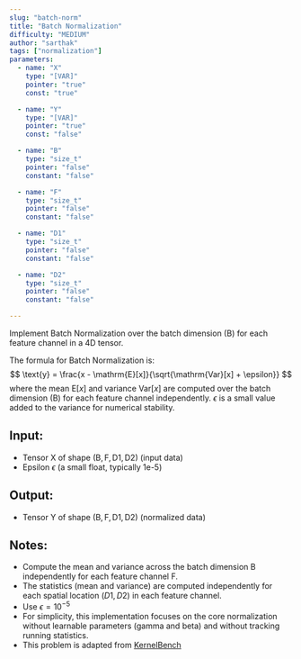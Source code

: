 ```yaml
---
slug: "batch-norm"
title: "Batch Normalization"
difficulty: "MEDIUM"
author: "sarthak"
tags: ["normalization"]
parameters:
  - name: "X"
    type: "[VAR]"
    pointer: "true"
    const: "true"

  - name: "Y"
    type: "[VAR]"
    pointer: "true"
    const: "false"

  - name: "B"
    type: "size_t"
    pointer: "false"
    constant: "false"

  - name: "F"
    type: "size_t"
    pointer: "false"
    constant: "false"

  - name: "D1"
    type: "size_t"
    pointer: "false"
    constant: "false"

  - name: "D2"
    type: "size_t"
    pointer: "false"
    constant: "false"

---
```


Implement Batch Normalization over the batch dimension (B) for each feature channel in a 4D tensor.

The formula for Batch Normalization is:
$$
\text{y} = \frac{x - \mathrm{E}[x]}{\sqrt{\mathrm{Var}[x] + \epsilon}}
$$
where the mean $\mathrm{E}[x]$ and variance $\mathrm{Var}[x]$ are computed over the batch dimension (B) for each feature channel independently. $\epsilon$ is a small value added to the variance for numerical stability.

## Input:
- Tensor $\text{X}$ of shape $(\text{B}, \text{F}, \text{D1}, \text{D2})$ (input data)
- Epsilon $\epsilon$ (a small float, typically 1e-5)

## Output:
- Tensor $\text{Y}$ of shape $(\text{B}, \text{F}, \text{D1}, \text{D2})$ (normalized data)

## Notes:
- Compute the mean and variance across the batch dimension $\text{B}$ independently for each feature channel $\text{F}$.
- The statistics (mean and variance) are computed independently for each spatial location $(D1, D2)$ in each feature channel.
- Use $\epsilon = 10^{-5}$
- For simplicity, this implementation focuses on the core normalization without learnable parameters (gamma and beta) and without tracking running statistics.
- This problem is adapted from [KernelBench](https://github.com/ScalingIntelligence/KernelBench/blob/main/KernelBench/level1/33_BatchNorm.py)